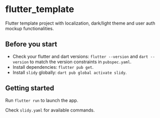# flutter_template

Flutter template project with localization, dark/light theme and user auth mockup functionalities.

## Before you start

- Check your flutter and dart versions: `flutter --version` and `dart --version` to match the version constraints in `pubspec.yaml`.
- Install dependencies: `flutter pub get`.
- Install `slidy` globally: `dart pub global activate slidy`.

## Getting started

Run `flutter run` to launch the app.

Check `slidy.yaml` for available commands.
